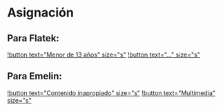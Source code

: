 # Asignación

## Para Flatek:

[!button text="Menor de 13 años" size="s"](./p/menor_edad.md) [!button text="..." size="s"]()

## Para Emelin:

[!button text="Contenido inapropiado" size="s"](./p/contenido_inapropiado.md) [!button text="Multimedia" size="s"](./p/multimedia.md)